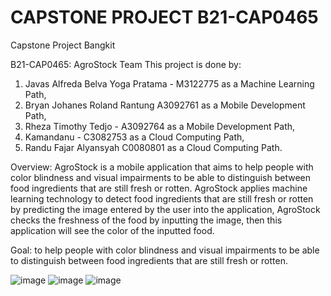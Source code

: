 # CAPSTONE PROJECT B21-CAP0465
Capstone Project Bangkit

B21-CAP0465: AgroStock Team
This project is done by:
1. Javas Alfreda Belva Yoga Pratama - M3122775 as a Machine Learning Path,
2. Bryan Johanes Roland Rantung A3092761 as a Mobile Development Path,
3. Rheza Timothy Tedjo - A3092764 as a Mobile Development Path, 
4. Kamandanu - C3082753 as a Cloud Computing Path,
5. Randu Fajar Alyansyah C0080801 as a Cloud Computing Path.

Overview: AgroStock is a mobile application that aims to help people with color blindness and visual impairments to be able to distinguish between food ingredients that are still fresh or rotten. AgroStock applies machine learning technology to detect food ingredients that are still fresh or rotten by predicting the image entered by the user into the application, AgroStock checks the freshness of the food by inputting the image, then this application will see the color of the inputted food.

Goal: to help people with color blindness and visual impairments to be able to distinguish between food ingredients that are still fresh or rotten.

![image](https://user-images.githubusercontent.com/70483516/149840905-53e27900-889d-44ec-a049-11b558120d0a.png)
![image](https://user-images.githubusercontent.com/70483516/149840920-04bb3662-6f56-4dba-993a-652204fbd22c.png)
![image](https://user-images.githubusercontent.com/70483516/149840942-2dc97901-376c-48ec-b8dd-d7be07f937ef.png)
